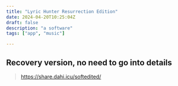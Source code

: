 ```yaml
---
title: "Lyric Hunter Resurrection Edition"
date: 2024-04-20T10:25:04Z
draft: false
description: "a software"
tags: ["app", "music"]

---
```

## Recovery version, no need to go into details

> https://share.dahi.icu/softedited/
